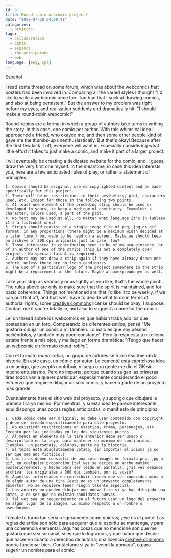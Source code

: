 ```yaml
---
id: 8
title: Round-robin webcomic project!
date: "2008-07-28 04:09:41"
categories:
  - projects
tags:
  - collaboration
  - comic
  - espanol
  - the-ants-parade
  - web
language: [eng, spa]
---
```


[Español](/?p=8#language)

I read some thread on some forum, which was about the webcomics that posters had been involved in. Comparing all the varied styles I thought "I'd like to write a webcomic once too. Too bad that I suck at drawing comics, and also at being persistent." But the answer to my problem was right before my eyes, and realization suddenly and dramatically hit: "I should make a round-robin webcomic!"

Round-robins are a format in which a group of authors take turns in writing the story. In this case, one comic per author. With this whimsical idea I approached a friend, who okayed me, and then some other people kind of gave me the thumbs-up unenthusiastically. But that's okay! Because after the first few kick it off, everyone will want in. Especially considering what little effort it takes to just make a comic, and make it part of a larger project.

I will eventually be creating a dedicated website for the comic, and, I guess, draw the very first one myself. In the meantime, in case this idea interests you, here are a few anticipated rules of play, or rather a statement of principles:

    1. Comics should be original, use no copyrighted content and be made specifically for this project.
    2. There will be no restrictions in their aesthetics, plot, characters used, etc. Except for those in the following two points.
    3. At least one element of the preceding strip should be used or developed in yours, to keep a modicum of continuity. Examples: a character, colors used, a part of the plot.
    4. No text may be used at all, no matter what language it's in (unless it's a fictional one.)
    5. Strips should consist of a single image file of png, jpg or gif format, in any proportions (there might be a maximum width decided at a later time,) but made to be read on a screen. Maybe we should keep an archive of 300 dpi originals just in case, too?
    6. Those interested in contributing need to be of my acquaintance, or of an author of one of the strips (this is not a completely open project.) No special talent is required.
    7. Authors may not draw a strip again if they have already drawn one before, unless there are no fresh candidates.
    8. The use of a particular logo of the project somewhere in the strip might be a requirement in the future. Maybe a name/pseudonym as well.

Take your strip as seriously or as lightly as you like; that's the whole point! The rules above are only to make sure that the spirit is maintained, and for basic coherence. Things not mentioned are that I'd like it to be weekly, if we can pull that off, and that we'll have to decide what to do in terms of authorial rights; some [creative commons](http://creativecommons.org/) license should be okay, I suppose. Contact me if you're totally in, and also to suggest a name for the comic.

<!-- more -->

<language-break />

Leí un thread sobre los webcomics en que habían trabajado los que posteaban en un foro. Comparando los diferentes estilos, pensé "Me gustaría dibujar un cómic a mí también. Lo malo es que soy pésimo haciéndolos, y también muy poco constante". Pero la respuesta a mi dilema estaba frente a mis ojos, y me llegó en forma dramática: "¡Tengo que hacer un webcomic en formato _round-robin!"._

Con el formato _round-robin,_ un grupo de autores se turna escribiendo la historia. En este caso, un cómic por autor. Le comenté esta caprichosa idea a un amigo, que aceptó contribuir, y luego otra gente me dio el OK sin mucho entusiasmo. Pero no importa, porque cuando salgan las primeras tiras todos van a querer participar, especialmente considerando el poco esfuerzo que requiere dibujar un sólo comic, y hacerlo parte de un proyecto más grande.

Eventualmente haré el sitio web del proyecto, y supongo que dibujaré la primera tira yo mismo. Por mientras, y si esta idea te parece interesante, aquí dispongo unas pocas reglas anticipadas, o manifiesto de principios:

    1. Cada cómic debe ser original; no debe usar contenido con copyright, y debe ser creado específicamente para este proyecto.
    2. No existirán restricciones en estética, trama, personajes, etc. Excepto por las indicadas en los dos siguientes puntos.
    3. Al menos un elemento de la tira anterior debe ser usado o desarrollado en la tuya, para mantener un mínimo de continuidad. Ejemplos: un personaje, colores, parte de la historia.
    4. El texto está absolutamente vetado, sin importar el idioma (a no ser que sea uno ficticio.)
    5. Las tiras deben consistir de una sola imagen en formato png, jpg o gif, en cualquier proporción (tal vez se decida un ancho máximo posteriormente), y hecho para ser leído en pantalla. ¿Tal vez debamos archivar los originales a 300 dpi también, por si acaso?
    6. Aquellos interesados en contribuir tienen que ser conocidos míos o de algún autor de una tira (este no es un proyecto completamente abierto). No se requiere tener ningún talento especial.
    7. Los autores no pueden dibujar una nueva tira si ya han dibujado una antes, a no ser que no existan candidatos nuevos.
    8. Tal vez sea un requerimiento en el futuro usar un logo del proyecto en algún lugar de la imagen. Lo mismo respecto a un nombre o pseudónimo.

Tómate tu turno tan seria o ligeramente como quieras; ¡ese es el punto! Las reglas de arriba son sólo para asegurar que el espíritu se mantenga, y para una coherencia elemental. Algunas cosas que no mencioné son que me gustaría que sea semanal, si es que lo logramos, y que habrá que decidir qué hacer en cuanto a derechos de autoría; una licencia [creative commons](http://creativecommons.org/) podría funcionar bien. Contáctame si ya te "vendí la pomada", o para sugerir un nombre para el cómic.
